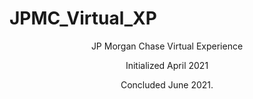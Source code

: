 # JPMC_Virtual_XP


<!--- <p align="center">
 <img width = "512" src = "">
</p>  --->
<p align="center">
  JP Morgan Chase Virtual Experience
</p>
<p align="center">
   Initialized April 2021
</p>
<p align="center">
  Concluded June 2021.
</p>



